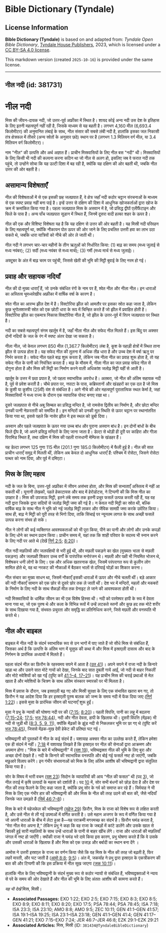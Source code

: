 # Bible Dictionary (Tyndale)

## License Information

**Bible Dictionary (Tyndale)** is based on and adapted from: _Tyndale Open Bible Dictionary_, [Tyndale House Publishers](https://tyndaleopenresources.com/), 2023, which is licensed under a [CC BY-SA 4.0 license](https://creativecommons.org/licenses/by-sa/4.0/legalcode.en).

This markdown version (created `2025-10-16`) is provided under the same license.



--------------------------------

## नील नदी (id: 381731)

नील नदी
=======

मिस्र की जीवन\-दायक नदी, जो उत्तर\-पूर्व अफ्रीका में स्थित है। शायद कोई अन्य नदी उस देश के इतिहास के लिए इतनी महत्वपूर्ण नहीं रही है, जिसके माध्यम से यह बहती है। लगभग 4,160 मील (6,693\.4 किलोमीटर) की अनुमानित लंबाई के साथ, नील संसार की सबसे लंबी नदी है, हालांकि इसका जल निकासी तंत्र क्षेत्रफल में तीसरे (अन्य स्रोतों के अनुसार छठे) स्थान पर है (लगभग 1\.3 मिलियन वर्ग मील, या 3\.4 मिलियन वर्ग किलोमीटर)।

नाम "नील" की उत्पत्ति और अर्थ अज्ञात हैं। प्राचीन मिस्रवासियों के लिए नील बस "नदी" थी। मिस्रवासियों के लिए किसी भी नदी की कल्पना करना कठिन था जो नील से अलग हो, इसलिए जब वे फरात नदी तक पहुंचे, तो उन्होंने सोचा कि यह उल्टी दिशा में बह रही है, क्योंकि यह दक्षिण की ओर बहती थी, जबकि नील उत्तर की ओर बहती है।

असामान्य विशेषताएँ
------------------

नील की विशेषताओं में से एक इसकी छह जलप्रपात हैं, वे क्षेत्र जहाँ नदी कठोर चट्टान संरचनाओं के माध्यम से एक स्पष्ट प्रवाह नहीं बना पाई है। इन्हें उत्तर से दक्षिण की दिशा में आधुनिक खोजकर्ताओं द्वारा खोज के क्रम में क्रमांकित किया गया है। पहला जलप्रपात मिस्र के असवान में है, जो प्रसिद्ध द्वीपों एलीफैंटाइन और फिले के पास है। अन्य पाँच जलप्रपात सूडान में स्थित हैं, जिनमें दूसरा वादी हल्फा शहर के ऊपर है।

नील की एक और विशिष्ट विशेषता यह है कि यह दक्षिण से उत्तर की ओर बहती है। यह मिस्री नदी परिवहन के लिए महत्वपूर्ण था, क्योंकि नौकायन पोत ऊपर की ओर जाने के लिए प्रचलित उत्तरी हवा का लाभ उठा सकते थे, जबकि धारा यात्रियों को नीचे की ओर ले जाती थी।

नील नदी ने लगभग चार\-चार महीनों के तीन ऋतुओं को निर्धारित किया: (1\) बाढ़ का समय (मध्य जुलाई से मध्य नवंबर); (2\) सर्दी (मध्य नवंबर से मध्य मार्च); (3\) गर्मी (मध्य मार्च से मध्य जुलाई)।

अक्टूबर के अंत में बाढ़ चरम पर पहुंची, जिससे खेती की भूमि की मिट्टी बुवाई के लिए नरम हो गई।

प्रवाह और सहायक नदियाँ
----------------------

नील की दो मुख्य धाराएँ हैं, जो उनके संबंधित रंगों के नाम पर हैं, श्वेत नील और नीला नील। इन धाराओं का अस्तित्व भूमध्यरेखीय अफ्रीका में वार्षिक वर्षा के कारण है।

श्वेत नील का आरम्भ झील देश में है। विक्टोरिया झील को आमतौर पर इसका स्रोत कहा जाता है, लेकिन कुछ भूगोलशास्त्री स्रोत को एक छोटी धारा के रूप में चिन्हित करते हैं जो झील में प्रवाहित होती है। विक्टोरिया झील का एकमात्र निकास विक्टोरिया नील है, जो झील के उत्तर\-पूर्व में रिपन जलप्रपात पर स्थित है।

नदी का सबसे महत्वपूर्ण संगम खार्तूम में है, जहाँ नीला नील और सफेद नील मिलते हैं। इस बिंदु पर अक्सर दोनों नदियों के जल के रंग में स्पष्ट अंतर देखा जा सकता है।

नीला नील, जो केवल लगभग 850 मील (1,367\.7 किलोमीटर) लंबा है, कूश के पहाड़ी क्षेत्रों में स्थित ताना झील से उत्पन्न होता है। यह सफेद नील की तुलना में अधिक तीव्र धारा है और उच्च देश में वर्षा ऋतु पर निर्भर करता है। सफेद नील पहले बाढ़ शुरू करता है, लेकिन जब नीला नील का प्रवाह शुरू होता है, तो यह सफेद नील के पानी को नियंत्रित करता है। बाढ़ के मौसम में, नीला नील का जल प्रवाह सफेद नील से दोगुना होता है और मिस्र की मिट्टी का निर्माण करने वाली अधिकांश जलोढ़ मिट्टी यहीं से आती है।

खार्तूम के उत्तर में छठा प्रपात है, जो पहला स्वाभाविक अवरोध है। अतबरा, जो नील की अंतिम सहायक नदी है, पूर्व से प्रवेश करती है। चौथे प्रपात पर, नपाटा के पास, कब्रिस्तानों और खंडहरों का एक दल है जो मिस्र के कूशी या कूशीय (25वीं) वंश से संबंधित है। आगे नीचे की ओर महत्वपूर्ण पुरातात्विक स्थल केर्मा है, जहां मिस्रवासियों ने मध्य राज्य के दौरान एक व्यापारिक पोस्ट बनाए रखा था।

दूसरे जलप्रपात से नीचे अबू सिम्बल का प्रसिद्ध मन्दिर है, जो रामसेस द्वितीय का निर्माण है, और छोटा मन्दिर उनकी पत्नी नेफ़रतारी को समर्पित है। इन मन्दिरों को उनकी मूल स्थिति से ऊपर चट्टान पर स्थानांतरित किया गया था, इससे पहले कि नासेर झील ने इस स्थल को डुबो दिया।

अस्वान और पहले जलप्रपात के ऊपर नया उच्च बांध और पुराना अस्वान बांध है। इन दोनों बांधों के बीच फिले द्वीप है, जो अपने प्रसिद्ध मन्दिरों के लिए जाना जाता है। डेल्टा से थोड़ी ही दूरी पर काहिरा और गीज़ा पिरामिड स्थित हैं, तथा दक्षिण में मिस्र की पहली राजधानी मेम्फिस के खंडहर हैं।

यह डेल्टा लगभग 125 गुणा 115 मील (201\.1 गुणा 185\.0 किलोमीटर) में फैली हुई है। नील की सात प्राचीन धाराएँ समुद्र में मिलती थीं, लेकिन अब केवल दो आधुनिक धाराएँ हैं: पश्चिम में रोसेटा, जिसने रोसेटा पत्थर को नाम दिया, और पूर्व में दमिएटा।

मिस्र के लिए महत्व
------------------

नदी के जल के बिना, उत्तर\-पूर्व अफ्रीका में जीवन असंभव होता, और मिस्र की सभ्यताएँ अस्तित्व में नहीं आ सकती थीं। यूनानी लेखकों, पहले हेकाटायस और बाद में हेरोडोटस, ने टिप्पणी की कि मिस्र नील का उपहार है। मिस्र की उपजाऊ मिट्टी, इतने लंबे समय तक इतनी प्रचुर फसलें उत्पन्न करती रही हैं, यह वह नदी द्वारा जिसके द्वारा सदियों से जलोढ़ मिट्टी जमा की गई है। न केवल नदी मिट्टी का स्रोत थी, बल्कि वार्षिक बाढ़ के साथ नील ने भूमि को नई जलोढ़ मिट्टी लाकर और जैविक सामग्री जमा करके उर्वरित किया। साथ ही, बाढ़ ने मिट्टी को पूरी तरह से भिगो दिया, ताकि सिंचाई पर न्यूनतम लागत के साथ अच्छी फसलें उत्पन्न करना संभव हो सके।

नील ने लोगों की कई व्यक्तिगत आवश्यकताओं को भी पूरा किया, पीने का पानी और लोगों और उनके कपड़ों के लिए धोने का स्थान प्रदान किया। प्राचीन समय में, यहां तक कि शाही परिवार के सदस्य भी स्नान करने के लिए नदी पर आते थे (देखें [निर्ग 2:5](https://ref.ly/Exod2:5); [8:20](https://ref.ly/Exod8:20))।

नील नदी मछलियों और जलपक्षियों से भरी हुई थी, और मछली पकड़ने का खेल (मुख्यतः भाला से मछली पकड़ना) और जलपक्षी शिकार उच्च वर्गों के पारंपरिक मनोरंजन थे। मछली और पक्षी भी नियमित भोजन थे, विशेषकर धनी लोगों के लिए। एक और अधिक खतरनाक खेल, जिसमें परंपरागत रूप से कुलीन लोग शामिल होते थे, वह था नरकट की नौकाओं में बैठकर भालों से दरियाई घोड़ों का शिकार करना।

नील संचार का मुख्य साधन था, जिसमें नौकाएँ इसकी धाराओं में ऊपर और नीचे चलती थीं। बड़े आकार की नदी नौकाएँ सामान को एक छोर से दूसरे छोर तक ले जाती थीं। देश भर में मन्दिरों, महलों और मकबरों के निर्माण के लिए नदी के साथ सैकड़ों मील तक ग्रेनाइट ले जाने की आवश्यकता होती थी।

नदी मिस्रवासियों के धार्मिक जीवन का भी एक विशेष हिस्सा थी। नदी को परमेश्वर हापी के रूप में देवता माना गया था, जो एक पुरुष थे और कला के विभिन्न रूपों में उन्हें लटकते स्तनों और कुछ हद तक मोटे शरीर के साथ दिखाया गया है, संभवतः प्रचुरता और समृद्धि का प्रतिनिधित्व करने, जिसे मछली और वनस्पति भी करते थे।

नील और बाइबल
------------

बाइबल में नील नदी के संदर्भ स्वाभाविक रूप से उन भागों में पाए जाते हैं जो सीधे मिस्र से संबंधित हैं, जिसका अर्थ है कि उत्पत्ति के अंतिम भाग में यूसुफ की कथा में और मिस्र में इस्राएली दासत्व और बाद के निर्गमन के प्रारंभिक अध्यायों में मिलते हैं।

पहला संदर्भ नील का फ़िरौन के रहस्यमय सपने में आता है ([उत 41](https://ref.ly/Gen41:1-Gen41:57))। अपने सपने में राजा नदी के किनारे खड़ा था और उसने सात मोटे गायों को देखा, जिनके बाद सात दुबली गायें आईं, जो नदी से बाहर निकलीं और मोटे मवेशियों को खा गईं (पुष्टि करें [41:1–4, 17–21](https://ref.ly/Gen41:1-Gen41:4,Gen41:17-Gen41:21))। यह प्राचीन मिस्र की चराई प्रथाओं से मेल खाता है और मवेशियों के चित्रण के साथ अंतिम संस्कार स्मारकों पर भी मिलता है।

मिस्र में प्रवास के दौरान, जब इस्राएली बढ़ गए और मिस्री सुरक्षा के लिए एक संभावित खतरा बन गए, तो फ़िरौन ने यह आदेश दिया कि हर इस्राएली पुरुष बालक को जन्म के समय नदी में फेंक दिया जाए ([निर्ग 1:22](https://ref.ly/Exod1:22))। इससे मूसा के प्रारंभिक जीवन की घटनाएँ शुरू हुईं।

मूसा ने प्रभु के न्यायों की घोषणा नदी पर की ([7:15](https://ref.ly/Exod7:15); [8:20](https://ref.ly/Exod8:20))। पहली विपत्ति, पानी का लहू में बदलना ([7:15–24](https://ref.ly/Exod7:15-Exod7:24); [17:5](https://ref.ly/Exod17:5); [भज 78:44](https://ref.ly/Ps78:44)), नदी और नील देवता, हापी के खिलाफ थी। दूसरी विपत्ति (मेंढ़क) भी नदी से जुड़ी थी ([8:3, 5, 9, 11](https://ref.ly/Exod8:3,Exod8:5,Exod8:9,Exod8:11)), क्योंकि मेंढ़कों के झुंड नदी से निकलकर भूमि पर छा गए थे (पुष्टि करें [भज 78:45](https://ref.ly/Ps78:45)), जिससे मेंढ़क\-मुख देवी हेकेट की प्रतिष्ठा घट गई।

भविष्यद्वानी की पुस्तकों में नील के कई संदर्भ हैं। यशायाह अक्सर नील का उल्लेख करते हैं, लेकिन हमेशा एक ही संदर्भ में नहीं। [7:18](https://ref.ly/Isa7:18) में यशायाह लिखते हैं कि इस्राएल पर नील की सेनाओं द्वारा आक्रमण और अपमान होगा। "मिस्र के बारे में भविष्यद्वानी" में ([यश 19](https://ref.ly/Isa19:1-Isa19:25)), भविष्यद्वक्ता नील की भूमि के लिए बुरा और अच्छा दोनों देखते हैं। नदी के किनारे की स्वाभाविक वनस्पति और बोई गई फसलें नष्ट हो जाएंगी, जबकि मछुआरे विलाप करेंगे। इन गंभीर संभावनाओं को मिस्र के लिए अंतिम आशीष की भविष्यद्वानी द्वारा संतुलित किया गया है।

सोर के विषय में भारी वचन ([यश 23](https://ref.ly/Isa23:1-Isa23:18)) सिदोन के व्यापारियों की आय “नील की फसल” थी (पद [3](https://ref.ly/Isa23:3)), जो नील तराई में कृषि उत्पादों के महत्व को दर्शाती है। पद [10](https://ref.ly/Isa23:10) में, सोर सभी बंधनों को छोड़ देता है और देश पर नील की तरह फैलने के लिए कहा जाता है, क्योंकि प्रभु सोर के गर्व को समाप्त कर रहे हैं। यिर्मयाह ने भी मिस्र के लिए एक गंभीर हार की भविष्यद्वानी की और मिस्र के नील की तरह उठने की बात की, जैसे नदियाँ जिनके जल उमड़ते हैं ([यिर्म 46:7–8](https://ref.ly/Jer46:7-Jer46:8))।

मिस्र के बारे में यहेजकेल की भविष्यद्वानी ([यहेज 29](https://ref.ly/Ezek29:1-Ezek29:21)) फ़िरौन, मिस्र के राजा को विशेष रूप से लक्षित करती है, और उसे नील से ली गई उपमाओं में वर्णित करती है। उसे महान अजगर के रूप में वर्णित किया गया है जो अपनी धाराओं के बीच में लेटा हुआ है—यह पराक्रमी मगरमच्छ का संदर्भ है। फ़िरौन घमंड करता है, “मेरा नील मेरा अपना है,” लेकिन प्रभु ने कहा कि वह राजा के जबड़ों में कांटे डालेंगे और उसके खाल से चिपकी हुई सारी मछलियों के साथ उन्हें धाराओं के पानी से बाहर खींच लेंगे। राजा और धाराओं की मछलियाँ जंगल में नष्ट हो जाएँगी। क्योंकी राजा ने घमंड भरे दावे किया इस कारण, प्रभु घोषणा करते हैं कि वे उसके और उसकी धाराओं के खिलाफ हैं और मिस्र को एक उजाड़ और बर्बादी का स्थान बना देंगे । 

आमोस ने उत्तरी इस्राएल के राज्य का वर्णन किया जैसे कि वह मिस्र के नील की तरह जो बढ़ती है, फिर लहरें मारती, और घट जाती है ([आमो 8:8](https://ref.ly/Amos8:8); [9:5](https://ref.ly/Amos9:5))। अंत में, जकर्याह ने प्रभु द्वारा इस्राएल के एकत्रीकरण की बात की और टिप्पणी की कि इस प्रक्रिया में नील सूख जाएगा ([जक 10:11](https://ref.ly/Zech10:11))।

हालांकि नील के लिए भविष्यद्वानी के संदर्भ मुख्य रूप से कठोर न्यायों से संबंधित हैं, भविष्यद्वक्ताओं ने न्याय से परे के समय की ओर देखाते हैं और नील की भूमि के लिए अंततः आशीष की कामना करते हैं। 

*यह भी देखें* मिस्र, मिस्री। 

* **Associated Passages:** EXO 1:22; EXO 2:5; EXO 7:15; EXO 8:3; EXO 8:5; EXO 8:9; EXO 8:11; EXO 8:20; EXO 17:5; PSA 78:44; PSA 78:45; ISA 7:18; ISA 23:3; ISA 23:10; AMO 8:8; AMO 9:5; ZEC 10:11; GEN 41:1–GEN 41:57; ISA 19:1–ISA 19:25; ISA 23:1–ISA 23:18; GEN 41:1–GEN 41:4; GEN 41:17–GEN 41:21; EXO 7:15–EXO 7:24; JER 46:7–JER 46:8; EZK 29:1–EZK 29:21
* **Associated Articles:** मिस्र, मिस्री (ID: `381434@TyndaleBibleDictionary`)

